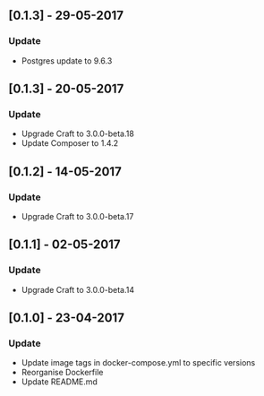 ## [0.1.3] - 29-05-2017
### Update
- Postgres update to 9.6.3

## [0.1.3] - 20-05-2017
### Update
- Upgrade Craft to 3.0.0-beta.18
- Update Composer to 1.4.2

## [0.1.2] - 14-05-2017
### Update
- Upgrade Craft to 3.0.0-beta.17

## [0.1.1] - 02-05-2017
### Update
- Upgrade Craft to 3.0.0-beta.14

## [0.1.0] - 23-04-2017
### Update
- Update image tags in docker-compose.yml to specific versions
- Reorganise Dockerfile
- Update README.md

